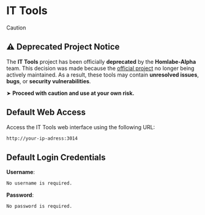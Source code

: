 # IT Tools

> [!CAUTION]
>
> ## ⚠️ Deprecated Project Notice
>
> The **IT Tools** project has been officially **deprecated** by the
> **Homlabe-Alpha** team. This decision was made because the
> [official project](https://github.com/CorentinTh/it-tools) no longer being
> actively maintained. As a result, these tools may contain **unresolved
> issues**, **bugs**, or **security vulnerabilities**.
>
> ➤ **Proceed with caution and use at your own risk.**

## Default Web Access

Access the IT Tools web interface using the following URL:

```bash
http://your-ip-adress:3014
```

## Default Login Credentials

**Username**:

```bash
No username is required.
```

**Password**:

```bash
No password is required.
```
